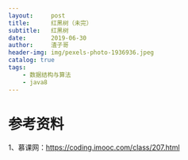 ```yaml
---
layout:     post
title:      红黑树（未完）
subtitle:   红黑树
date:       2019-06-30
author:     渣子哥
header-img: img/pexels-photo-1936936.jpeg
catalog: true
tags:
    - 数据结构与算法
    - java8
---
```










# 参考资料

1、慕课网：https://coding.imooc.com/class/207.html